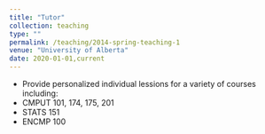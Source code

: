 ```yaml
---
title: "Tutor"
collection: teaching
type: ""
permalink: /teaching/2014-spring-teaching-1
venue: "University of Alberta"
date: 2020-01-01,current
---
```


- Provide personalized individual lessions for a variety of courses including:
-   CMPUT 101, 174, 175, 201
-   STATS 151
-   ENCMP 100

